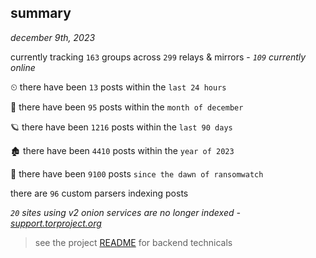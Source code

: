 
## summary
_december 9th, 2023_

currently tracking `163` groups across `299` relays & mirrors - _`109` currently online_

⏲ there have been `13` posts within the `last 24 hours`

🦈 there have been `95` posts within the `month of december`

🪐 there have been `1216` posts within the `last 90 days`

🏚 there have been `4410` posts within the `year of 2023`

🦕 there have been `9100` posts `since the dawn of ransomwatch`

there are `96` custom parsers indexing posts

_`20` sites using v2 onion services are no longer indexed - [support.torproject.org](https://support.torproject.org/onionservices/v2-deprecation/)_

> see the project [README](https://github.com/joshhighet/ransomwatch#ransomwatch--) for backend technicals
